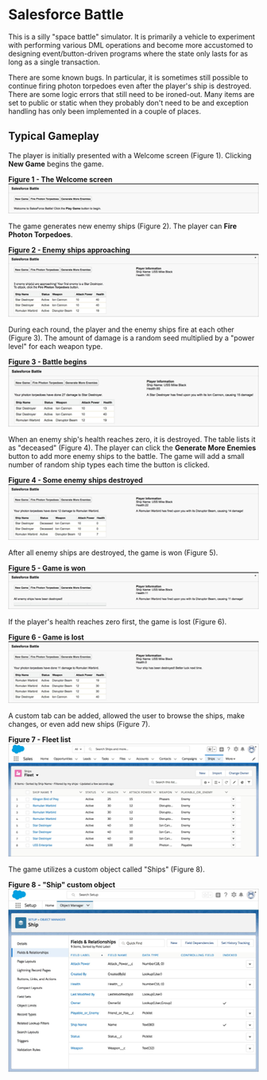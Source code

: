 # Salesforce Battle

This is a silly "space battle" simulator. It is primarily a vehicle to experiment with performing various DML operations and
become more accustomed to designing event/button-driven programs where the state only lasts for as long as a single transaction.

There are some known bugs. In particular, it is sometimes still possible to continue firing photon torpedoes even after the player's ship is destroyed. There are some logic errors that still need to be ironed-out. Many items are set to public or static when they probably don't need to be and exception handling has only been implemented in a couple of places.

## Typical Gameplay
The player is initially presented with a Welcome screen (Figure 1). Clicking **New Game** begins the game. <br />

**Figure 1 - The Welcome screen**  
![The Welcome screen](https://github.com/mikeuf/SFBattle/blob/master/README-images/1-welcome-screen.jpg "The Welcome screen")

The game generates new enemy ships (Figure 2). The player can **Fire Photon Torpedoes**.<br />

**Figure 2 - Enemy ships approaching**  
![Enemy ships approaching](https://github.com/mikeuf/SFBattle/blob/master/README-images/2-enemy-ships-approaching.jpg "Enemy ships approaching")

During each round, the player and the enemy ships fire at each other (Figure 3). The amount of damage is a random seed multiplied by a "power level" for each weapon type.

**Figure 3 - Battle begins**  
![Battle begins](https://github.com/mikeuf/SFBattle/blob/master/README-images/3-battle.jpg "Battle begins")

When an enemy ship's health reaches zero, it is destroyed. The table lists it as "deceased" (Figure 4). The player can click the **Generate More Enemies** button to add more enemy ships to the battle. The game will add a small number of random ship types each time the button is clicked.

**Figure 4 - Some enemy ships destroyed**  
![Some enemy ships destroyed](https://github.com/mikeuf/SFBattle/blob/master/README-images/4-deceased.jpg "Some enemy ships destroyed")

After all enemy ships are destroyed, the game is won (Figure 5).

**Figure 5 - Game is won**  
![Game is won](https://github.com/mikeuf/SFBattle/blob/master/README-images/5-game-won.jpg "Game is won")

If the player's health reaches zero first, the game is lost (Figure 6).

**Figure 6 - Game is lost**  
![Game is lost](https://github.com/mikeuf/SFBattle/blob/master/README-images/6-game-lost.jpg "Game is lost")

A custom tab can be added, allowed the user to browse the ships, make changes, or even add new ships (Figure 7).

**Figure 7 - Fleet list**  
![Fleet list](https://github.com/mikeuf/SFBattle/blob/master/README-images/7-ships-list.jpg "Fleet list")

The game utilizes a custom object called "Ships" (Figure 8).

**Figure 8 - "Ship" custom object**  
![Ship custom object](https://github.com/mikeuf/SFBattle/blob/master/README-images/8-ship-custom-object.jpg "Ship custom object")

